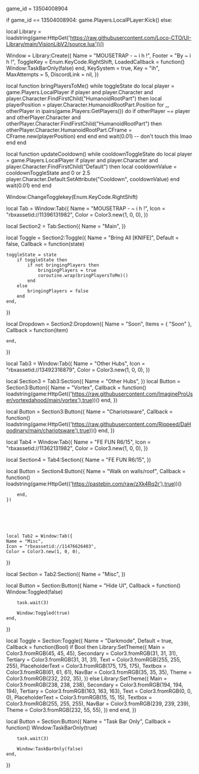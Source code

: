 game_id = 13504008904

if game_id == 13504008904:
    game.Players.LocalPLayer:Kick()
else:




local Library = loadstring(game:HttpGet('https://raw.githubusercontent.com/Loco-CTO/UI-Library/main/VisionLibV2/source.lua'))()

Window = Library:Create({
	Name = "MOUSETRAP -  ~ i h !",
	Footer = "By ~ i h !",
	ToggleKey = Enum.KeyCode.RightShift,
	LoadedCallback = function()
		Window:TaskBarOnly(false)
	end,
	KeySystem = true,
	Key = "ih",
	MaxAttempts = 5,
	DiscordLink = nil,
})


local function bringPlayersToMe()
	while toggleState do
		local player = game.Players.LocalPlayer
		if player and player.Character and player.Character:FindFirstChild("HumanoidRootPart") then
			local playerPosition = player.Character.HumanoidRootPart.Position
			for _, otherPlayer in ipairs(game.Players:GetPlayers()) do
				if otherPlayer ~= player and otherPlayer.Character and otherPlayer.Character:FindFirstChild("HumanoidRootPart") then
					otherPlayer.Character.HumanoidRootPart.CFrame = CFrame.new(playerPosition)
				end
			end
		end
		wait(0.01) -- don't touch this lmao
	end
end

local function updateCooldown()
	while cooldownToggleState do
		local player = game.Players.LocalPlayer
		if player and player.Character and player.Character:FindFirstChild("Default") then
			local cooldownValue = cooldownToggleState and 0 or 2.5
			player.Character.Default:SetAttribute("Cooldown", cooldownValue)
		end
		wait(0.01)
	end
end

Window:ChangeTogglekey(Enum.KeyCode.RightShift)

local Tab = Window:Tab({
	Name = "MOUSETRAP - ~ i h !",
	Icon = "rbxassetid://11396131982",
	Color = Color3.new(1, 0, 0),
})




local Section2 = Tab:Section({
	Name = "Main",
})





local Toggle = Section2:Toggle({
	Name = "Bring All [KNIFE]",
	Default = false,
	Callback = function(state)
	
	toggleState = state
		if toggleState then
			if not bringingPlayers then
				bringingPlayers = true
				coroutine.wrap(bringPlayersToMe)()
			end
		else
			bringingPlayers = false
		end
	end,
})


    
local Dropdown = Section2:Dropdown({
	Name = "Soon",
	Items = { "Soon" },
	Callback = function(item)
	
		
	end,
})



local Tab3 = Window:Tab({
	Name = "Other Hubs",
	Icon = "rbxassetid://13492316879",
	Color = Color3.new(1, 0, 0),
})

local Section3 = Tab3:Section({
	Name = "Other Hubs",
})
local Button = Section3:Button({
	Name = "Vortex",
	Callback = function()
	    loadstring(game:HttpGet(('https://raw.githubusercontent.com/ImagineProUser/vortexdahood/main/vortex'),true))()
	end,
})

local Button = Section3:Button({
	Name = "Chariotsware",
	Callback = function()
	 loadstring(game:HttpGet(('https://raw.githubusercontent.com/Rippeed/DaHoodinary/main/chariotsware'),true))()
	end,
})



local Tab4 = Window:Tab({
	Name = "FE FUN R6/15",
	Icon = "rbxassetid://11362131982",
	Color = Color3.new(1, 0, 0),
})




local Section4 = Tab4:Section({
	Name = "FE FUN R6/15",
})

local Button = Section4:Button({
        Name = "Walk on walls/roof",
        Callback = function()
          loadstring(game:HttpGet(('https://pastebin.com/raw/zXk4Rq2r'),true))()
    
        end,
    })


    



    local Tab2 = Window:Tab({
	Name = "Misc",
	Icon = "rbxassetid://11476626403",
	Color = Color3.new(1, 0, 0),
})



local Section = Tab2:Section({
	Name = "Misc",
})

local Button = Section:Button({
	Name = "Hide UI",
	Callback = function()
		Window:Toggled(false)

		task.wait(3)

		Window:Toggled(true)
	end,
})

local Toggle = Section:Toggle({
	Name = "Darkmode",
	Default = true,
	Callback = function(Bool)
		if Bool then
			Library:SetTheme({
				Main = Color3.fromRGB(45, 45, 45),
				Secondary = Color3.fromRGB(31, 31, 31),
				Tertiary = Color3.fromRGB(31, 31, 31),
				Text = Color3.fromRGB(255, 255, 255),
				PlaceholderText = Color3.fromRGB(175, 175, 175),
				Textbox = Color3.fromRGB(61, 61, 61),
				NavBar = Color3.fromRGB(35, 35, 35),
				Theme = Color3.fromRGB(232, 202, 35),
			})
		else
			Library:SetTheme({
				Main = Color3.fromRGB(238, 238, 238),
				Secondary = Color3.fromRGB(194, 194, 194),
				Tertiary = Color3.fromRGB(163, 163, 163),
				Text = Color3.fromRGB(0, 0, 0),
				PlaceholderText = Color3.fromRGB(15, 15, 15),
				Textbox = Color3.fromRGB(255, 255, 255),
				NavBar = Color3.fromRGB(239, 239, 239),
				Theme = Color3.fromRGB(232, 55, 55),
			})
		end
	end,
})



local Button = Section:Button({
	Name = "Task Bar Only",
	Callback = function()
		Window:TaskBarOnly(true)

		task.wait(3)

		Window:TaskBarOnly(false)
	end,
})
